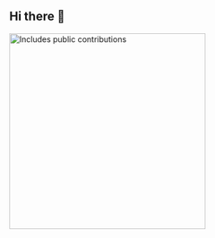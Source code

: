 ## Hi there 👋

<p>
    <a href="https://vaunt.dev">
        <img src="https://api.vaunt.dev/v1/github/entities/shortthirdman-org/contributions?format=svg" width="350" title="Includes public contributions"/>
    </a>
</p>

<!--

[![ShortThirdMan Org's GitHub stats](https://github-readme-stats.vercel.app/api?username=shortthirdman-org)](https://github.com/shortthirdman-org/)

**Here are some ideas to get you started:**

🙋‍♀️ A short introduction - what is your organization all about?
🌈 Contribution guidelines - how can the community get involved?
👩‍💻 Useful resources - where can the community find your docs? Is there anything else the community should know?
🍿 Fun facts - what does your team eat for breakfast?
🧙 Remember, you can do mighty things with the power of [Markdown](https://docs.github.com/github/writing-on-github/getting-started-with-writing-and-formatting-on-github/basic-writing-and-formatting-syntax)
-->

